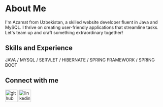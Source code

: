 # About Me
I'm Azamat from Uzbekistan, a skilled website developer fluent in Java and MySQL. I thrive on creating user-friendly applications that streamline tasks. Let's team up and craft something extraordinary together!

## Skills and Experience
JAVA / MYSQL / SERVLET / HIBERNATE / SPRING FRAMEWORK / SPRING BOOT

## Connect with me
[<img src='https://cdn.jsdelivr.net/npm/simple-icons@3.0.1/icons/github.svg' alt='github' height='40'>](https://github.com/azamat-hakimov)  [<img src='https://cdn.jsdelivr.net/npm/simple-icons@3.0.1/icons/linkedin.svg' alt='linkedin' height='40'>](https://www.linkedin.com/in/azamathakimov/)  

